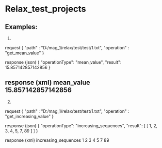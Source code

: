 # Relax_test_projects

Examples:
 --------------------------------------------
1) 
request 
{
    "path" : "D:/mag_1/relax/test/test/1.txt",
    "operation" : "get_mean_value"
}

response (json)
{
    "operationType": "mean_value",
    "result": 15.857142857142856
}

response (xml)
<OperationResponse>
    <operationType>mean_value</operationType>
    <result>15.857142857142856</result>
</OperationResponse>
 --------------------------------------------
2) 
request 
{
    "path" : "D:/mag_1/relax/test/test/1.txt",
    "operation" : "get_increasing_value"
}

response (json)
{
    "operationType": "increasing_sequences",
    "result": [
        [
            1,
            2,
            3,
            4,
            5,
            7,
            89
        ]
    ]
}

response (xml)
<OperationResponse>
    <operationType>increasing_sequences</operationType>
    <result>1</result>
    <result>2</result>
    <result>3</result>
    <result>4</result>
    <result>5</result>
    <result>7</result>
    <result>89</result>
</OperationResponse>
